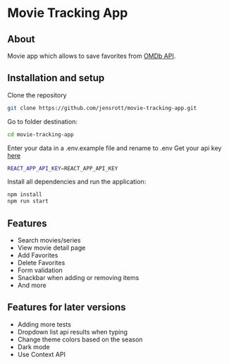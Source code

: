 # Movie Tracking App

## About

Movie app which allows to save favorites from [OMDb API](http://www.omdbapi.com/).

## Installation and setup

Clone the repository 

```sh
git clone https://github.com/jensrott/movie-tracking-app.git
```

Go to folder destination:

```sh
cd movie-tracking-app
```

Enter your data in a .env.example file and rename to .env
Get your api key [here](http://www.omdbapi.com/apikey.aspx)

```sh
REACT_APP_API_KEY=REACT_APP_API_KEY
```

Install all dependencies and run the application:

```sh
npm install
npm run start
```

## Features

* Search movies/series
* View movie detail page
* Add Favorites
* Delete Favorites
* Form validation
* Snackbar when adding or removing items
* And more

## Features for later versions

* Adding more tests
* Dropdown list api results when typing
* Change theme colors based on the season
* Dark mode
* Use Context API